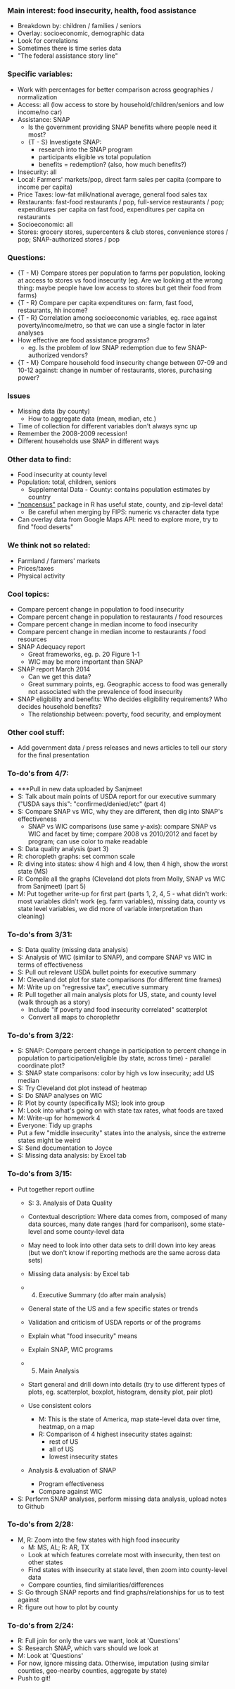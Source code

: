 ### Main interest: food insecurity, health, food assistance
- Breakdown by: children / families / seniors
- Overlay: socioeconomic, demographic data
- Look for correlations
- Sometimes there is time series data
- "The federal assistance story line"

### Specific variables:
- Work with percentages for better comparison across geographies / normalization
- Access: all (low access to store by household/children/seniors and low income/no car)
- Assistance: SNAP
  - Is the government providing SNAP benefits where people need it most?
  - {T - S} Investigate SNAP:
    - research into the SNAP program
    - participants eligible vs total population
    - benefits = redemption?  (also, how much benefits?)
- Insecurity: all
- Local: Farmers' markets/pop, direct farm sales per capita (compare to income per capita)
- Price Taxes: low-fat milk/national average, general food sales tax
- Restaurants: fast-food restaurants / pop, full-service restaurants / pop; expenditures per capita on fast food, expenditures per capita on restaurants
- Socioeconomic: all
- Stores: grocery stores, supercenters & club stores, convenience stores / pop; SNAP-authorized stores / pop

### Questions:
- {T - M} Compare stores per population to farms per population, looking at access to stores vs food insecurity (eg. Are we looking at the wrong thing: maybe people have low access to stores but get their food from farms)
- {T - R} Compare per capita expenditures on: farm, fast food, restaurants, hh income?
- {T - R} Correlation among socioeconomic variables, eg. race against poverty/income/metro, so that we can use a single factor in later analyses
- How effective are food assistance programs?
  - eg. Is the problem of low SNAP redemption due to few SNAP-authorized vendors?
- {T - M} Compare household food insecurity change between 07-09 and 10-12 against: change in number of restaurants, stores, purchasing power?

### Issues
- Missing data (by county)
    - How to aggregate data (mean, median, etc.)
- Time of collection for different variables don't always sync up
- Remember the 2008-2009 recession!
- Different households use SNAP in different ways

### Other data to find:
- Food insecurity at county level
- Population: total, children, seniors
  - Supplemental Data - County: contains population estimates by country
- ["noncensus"](https://cran.r-project.org/web/packages/noncensus/noncensus.pdf) package in R has useful state, county, and zip-level data!
  - Be careful when merging by FIPS: numeric vs character data type
- Can overlay data from Google Maps API: need to explore more, try to find "food deserts"

### We think not so related:
- Farmland / farmers' markets
- Prices/taxes
- Physical activity

### Cool topics:
- Compare percent change in population to food insecurity
- Compare percent change in population to restaurants / food resources
- Compare percent change in median income to food insecurity
- Compare percent change in median income to restaurants / food resources
- SNAP Adequacy report
  - Great frameworks, eg. p. 20 Figure 1-1
  - WIC may be more important than SNAP
- SNAP report March 2014
  - Can we get this data?
  - Great summary points, eg. Geographic access to food was generally not associated with the prevalence of food insecurity
- SNAP eligibility and benefits: Who decides eligibility requirements?  Who decides household benefits?
  - The relationship between: poverty, food security, and employment

### Other cool stuff:
- Add government data / press releases and news articles to tell our story for the final presentation

### To-do's from 4/7:
- ***Pull in new data uploaded by Sanjmeet
- S: Talk about main points of USDA report for our executive summary ("USDA says this": "confirmed/denied/etc" (part 4)
- S: Compare SNAP vs WIC, why they are different, then dig into SNAP's effectiveness
  - SNAP vs WIC comparisons (use same y-axis): compare SNAP vs WIC and facet by time; compare 2008 vs 2010/2012 and facet by program; can use color to make readable
- S: Data quality analysis (part 3)
- R: choropleth graphs: set common scale
- R: diving into states: show 4 high and 4 low, then 4 high, show the worst state (MS)
- R: Compile all the graphs (Cleveland dot plots from Molly, SNAP vs WIC from Sanjmeet) (part 5)
- M: Put together write-up for first part (parts 1, 2, 4, 5 - what didn't work: most variables didn't work (eg. farm variables), missing data, county vs state level variables, we did more of variable interpretation than cleaning)
  
### To-do's from 3/31:
- S: Data quality (missing data analysis)
- S: Analysis of WIC (similar to SNAP), and compare SNAP vs WIC in terms of effectiveness
- S: Pull out relevant USDA bullet points for executive summary
- M: Cleveland dot plot for state comparisons (for different time frames)
- M: Write up on "regressive tax", executive summary
- R: Pull together all main analysis plots for US, state, and county level (walk through as a story)
  - Include "if poverty and food insecurity correlated" scatterplot
  - Convert all maps to choroplethr

### To-do's from 3/22:
- S: SNAP: Compare percent change in participation to percent change in population to participation/eligible (by state, across time) - parallel coordinate plot?
- S: SNAP state comparisons: color by high vs low insecurity; add US median
- S: Try Cleveland dot plot instead of heatmap
- S: Do SNAP analyses on WIC
- R: Plot by county (specifically MS); look into group
- M: Look into what's going on with state tax rates, what foods are taxed
- M: Write-up for homework 4
- Everyone: Tidy up graphs
- Put a few "middle insecurity" states into the analysis, since the extreme states might be weird
- S: Send documentation to Joyce
- S: Missing data analysis: by Excel tab

### To-do's from 3/15:
- Put together report outline
  - S: 3. Analysis of Data Quality
  - Contextual description: Where data comes from, composed of many data sources, many date ranges (hard for comparison), some state-level and some county-level data
  - May need to look into other data sets to drill down into key areas (but we don't know if reporting methods are the same across data sets)
  - Missing data analysis: by Excel tab
  
  - 4. Executive Summary (do after main analysis)
  - General state of the US and a few specific states or trends
  - Validation and criticism of USDA reports or of the programs
  - Explain what "food insecurity" means
  - Explain SNAP, WIC programs
  
  - 5. Main Analysis
  - Start general and drill down into details (try to use different types of plots, eg. scatterplot, boxplot, histogram, density plot, pair plot)
  - Use consistent colors
    - M: This is the state of America, map state-level data over time, heatmap, on a map
    - R: Comparison of 4 highest insecurity states against:
      - rest of US
      - all of US
      - lowest insecurity states
  - Analysis & evaluation of SNAP
    - Program effectiveness
    - Compare against WIC
- S: Perform SNAP analyses, perform missing data analysis, upload notes to Github

### To-do's from 2/28:
- M, R: Zoom into the few states with high food insecurity
  - M: MS, AL; R: AR, TX
  - Look at which features correlate most with insecurity, then test on other states
  - Find states with insecurity at state level, then zoom into county-level data
  - Compare counties, find similarities/differences
- S: Go through SNAP reports and find graphs/relationships for us to test against
- R: figure out how to plot by county

### To-do's from 2/24:
- R: Full join for only the vars we want, look at 'Questions'
- S: Research SNAP, which vars should we look at
- M: Look at 'Questions'
- For now, ignore missing data.  Otherwise, imputation (using similar counties, geo-nearby counties, aggregate by state)
- Push to git!